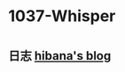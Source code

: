 # 1037-Whisper
#
## 日志 <a href = "https://v3nividiv1ci.github.io/2021/03/21/1037-Whisper-%E5%AE%9E%E4%B9%A0%E6%97%A5%E5%BF%97/">hibana's blog<a>
